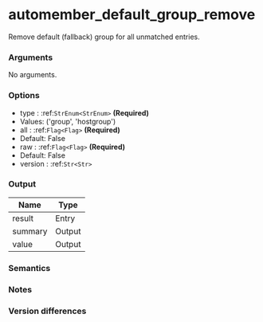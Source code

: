 [//]: # (THE CONTENT BELOW IS GENERATED. DO NOT EDIT.)
# automember_default_group_remove

Remove default (fallback) group for all unmatched entries.


### Arguments
No arguments.

### Options
* type : :ref:`StrEnum<StrEnum>` **(Required)**
 * Values: ('group', 'hostgroup')
* all : :ref:`Flag<Flag>` **(Required)**
 * Default: False
* raw : :ref:`Flag<Flag>` **(Required)**
 * Default: False
* version : :ref:`Str<Str>`

### Output
|Name|Type
|-|-
|result|Entry
|summary|Output
|value|Output

[//]: # (ADD YOUR NOTES BELOW. THESE WILL BE PICKED EVERY TIME THE DOCS ARE REGENERATED. //end)
### Semantics

### Notes

### Version differences